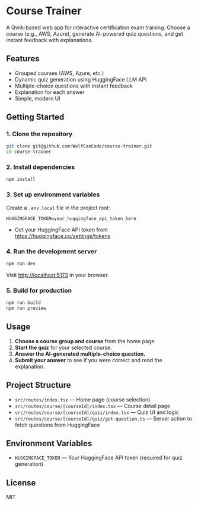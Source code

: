 # Course Trainer

A Qwik-based web app for interactive certification exam training. Choose a course (e.g., AWS, Azure), generate AI-powered quiz questions, and get instant feedback with explanations.

## Features
- Grouped courses (AWS, Azure, etc.)
- Dynamic quiz generation using HuggingFace LLM API
- Multiple-choice questions with instant feedback
- Explanation for each answer
- Simple, modern UI

## Getting Started

### 1. Clone the repository
```bash
git clone git@github.com:WolfCanCode/course-trainer.git
cd course-trainer
```

### 2. Install dependencies
```bash
npm install
```

### 3. Set up environment variables
Create a `.env.local` file in the project root:
```env
HUGGINGFACE_TOKEN=your_huggingface_api_token_here
```
- Get your HuggingFace API token from https://huggingface.co/settings/tokens

### 4. Run the development server
```bash
npm run dev
```
Visit [http://localhost:5173](http://localhost:5173) in your browser.

### 5. Build for production
```bash
npm run build
npm run preview
```

## Usage
1. **Choose a course group and course** from the home page.
2. **Start the quiz** for your selected course.
3. **Answer the AI-generated multiple-choice question.**
4. **Submit your answer** to see if you were correct and read the explanation.

## Project Structure
- `src/routes/index.tsx` — Home page (course selection)
- `src/routes/course/[courseId]/index.tsx` — Course detail page
- `src/routes/course/[courseId]/quiz/index.tsx` — Quiz UI and logic
- `src/routes/course/[courseId]/quiz/get-question.ts` — Server action to fetch questions from HuggingFace

## Environment Variables
- `HUGGINGFACE_TOKEN` — Your HuggingFace API token (required for quiz generation)

## License
MIT
